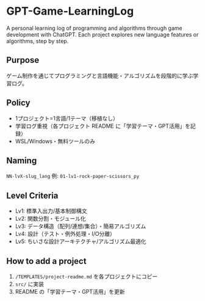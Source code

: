 # GPT-Game-LearningLog
A personal learning log of programming and algorithms through game development with ChatGPT. Each project explores new language features or algorithms, step by step.

## Purpose
ゲーム制作を通じてプログラミングと言語機能・アルゴリズムを段階的に学ぶ学習ログ。

## Policy
- 1プロジェクト=1言語/1テーマ（移植なし）
- 学習ログ重視（各プロジェクト README に「学習テーマ・GPT活用」を記録）
- WSL/Windows・無料ツールのみ

## Naming
`NN-lvX-slug_lang` 例: `01-lv1-rock-paper-scissors_py`

## Level Criteria
- Lv1: 標準入出力/基本制御構文
- Lv2: 関数分割・モジュール化
- Lv3: データ構造（配列/連想/集合）・簡易アルゴリズム
- Lv4: 設計（テスト・例外処理・I/O分離）
- Lv5: ちいさな設計アーキテクチャ/アルゴリズム最適化

## How to add a project
1) `/TEMPLATES/project-readme.md` を各プロジェクトにコピー  
2) `src/` に実装  
3) README の「学習テーマ・GPT活用」を更新